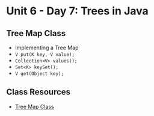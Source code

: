 # Unit 6 - Day 7: Trees in Java

## Tree Map Class
  * Implementing a Tree Map
  * `V put(K key, V value);`
  * `Collection<V> values();`
  * `Set<K> keySet();`
  * `V get(Object key);`

## Class Resources
  * [Tree Map Class](https://docs.oracle.com/javase/7/docs/api/java/util/TreeMap.html)
